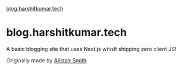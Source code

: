 [blog.harshitkumar.tech](https://blog.harshitkumar.tech)

# blog.harshitkumar.tech

A basic blogging site that uses Next.js whislt shipping zero client JS!

Originally made by [Alistair Smith](https://alitair.sh)